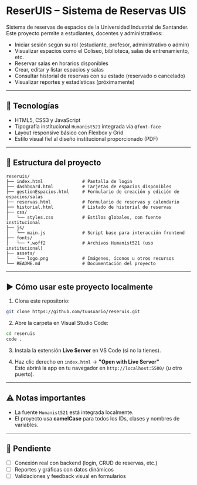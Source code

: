 # ReserUIS – Sistema de Reservas UIS

Sistema de reservas de espacios de la Universidad Industrial de Santander. Este proyecto permite a estudiantes, docentes y administrativos:

- Iniciar sesión según su rol (estudiante, profesor, administrativo o admin)
- Visualizar espacios como el Coliseo, biblioteca, salas de entrenamiento, etc.
- Reservar salas en horarios disponibles
- Crear, editar y listar espacios y salas
- Consultar historial de reservas con su estado (reservado o cancelado)
- Visualizar reportes y estadísticas (próximamente)

---

## 🧩 Tecnologías

- HTML5, CSS3 y JavaScript
- Tipografía institucional `Humanist521` integrada vía `@font-face`
- Layout responsive básico con Flexbox y Grid
- Estilo visual fiel al diseño institucional proporcionado (PDF)

---

## 📁 Estructura del proyecto

```
reseruis/
├── index.html               # Pantalla de login
├── dashboard.html           # Tarjetas de espacios disponibles
├── gestionEspacios.html     # Formulario de creación y edición de espacios/salas
├── reservas.html            # Formulario de reservas y calendario
├── historial.html           # Listado de historial de reservas
├── css/
│   └── styles.css           # Estilos globales, con fuente institucional
├── js/
│   └── main.js              # Script base para interacción frontend
├── fonts/
│   └── *.woff2              # Archivos Humanist521 (uso institucional)
├── assets/
│   └── logo.png             # Imágenes, íconos u otros recursos
└── README.md                # Documentación del proyecto
```

---

## ▶️ Cómo usar este proyecto localmente

1. Clona este repositorio:
```bash
git clone https://github.com/tuusuario/reseruis.git
```

2. Abre la carpeta en Visual Studio Code:
```bash
cd reseruis
code .
```

3. Instala la extensión **Live Server** en VS Code (si no la tienes).

4. Haz clic derecho en `index.html` → **"Open with Live Server"**  
   Esto abrirá la app en tu navegador en `http://localhost:5500/` (u otro puerto).

---

## ⚠️ Notas importantes

- La fuente `Humanist521` está integrada localmente.
- El proyecto usa **camelCase** para todos los IDs, clases y nombres de variables.

---

## 🚧 Pendiente

- [ ] Conexión real con backend (login, CRUD de reservas, etc.)
- [ ] Reportes y gráficas con datos dinámicos
- [ ] Validaciones y feedback visual en formularios
